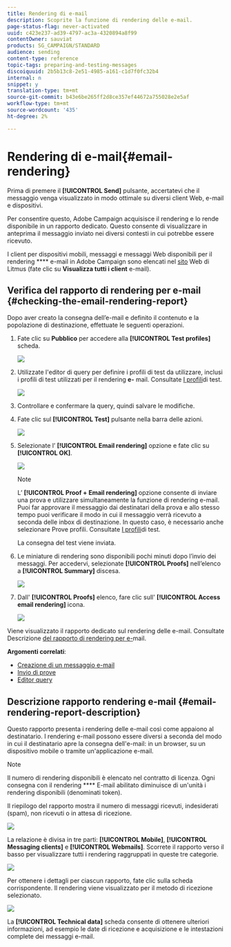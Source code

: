 ```yaml
---
title: Rendering di e-mail
description: Scoprite la funzione di rendering delle e-mail.
page-status-flag: never-activated
uuid: c423e237-ad39-4797-ac3a-4320894a8f99
contentOwner: sauviat
products: SG_CAMPAIGN/STANDARD
audience: sending
content-type: reference
topic-tags: preparing-and-testing-messages
discoiquuid: 2b5b13c8-2e51-4985-a161-c1d7f0fc32b4
internal: n
snippet: y
translation-type: tm+mt
source-git-commit: b43e6be265ff2d8ce357ef44672a755028e2e5af
workflow-type: tm+mt
source-wordcount: '435'
ht-degree: 2%

---
```



# Rendering di e-mail{#email-rendering}

Prima di premere il **[!UICONTROL Send]** pulsante, accertatevi che il messaggio venga visualizzato in modo ottimale su diversi client Web, e-mail e dispositivi.

Per consentire questo, Adobe Campaign acquisisce il rendering e lo rende disponibile in un rapporto dedicato. Questo consente di visualizzare in anteprima il messaggio inviato nei diversi contesti in cui potrebbe essere ricevuto.

I client per dispositivi mobili, messaggi e messaggi Web disponibili per il rendering **** e-mail in Adobe Campaign sono elencati nel [sito](https://litmus.com/email-testing) Web di Litmus (fate clic su **Visualizza tutti i client** e-mail).

## Verifica del rapporto di rendering per e-mail {#checking-the-email-rendering-report}

Dopo aver creato la consegna dell’e-mail e definito il contenuto e la popolazione di destinazione, effettuate le seguenti operazioni.

1. Fate clic su **Pubblico** per accedere alla **[!UICONTROL Test profiles]** scheda.

   ![](assets/email_rendering_05.png)

1. Utilizzate l&#39;editor di query per definire i profili di test da utilizzare, inclusi i profili di test utilizzati per il rendering **e-** mail. Consultate [I profili](../../audiences/using/managing-test-profiles.md)di test.

   ![](assets/email_rendering_06.png)

1. Controllare e confermare la query, quindi salvare le modifiche.
1. Fate clic sul **[!UICONTROL Test]** pulsante nella barra delle azioni.

   ![](assets/email_rendering_07.png)

1. Selezionate l’ **[!UICONTROL Email rendering]** opzione e fate clic su **[!UICONTROL OK]**.

   ![](assets/email_rendering_08.png)

   >[!NOTE]
   >
   >L’ **[!UICONTROL Proof + Email rendering]** opzione consente di inviare una prova e utilizzare simultaneamente la funzione di rendering e-mail. Puoi far approvare il messaggio dai destinatari della prova e allo stesso tempo puoi verificare il modo in cui il messaggio verrà ricevuto a seconda delle inbox di destinazione. In questo caso, è necessario anche selezionare Prove profili. Consultate [I profili](../../audiences/using/managing-test-profiles.md)di test.

   La consegna del test viene inviata.

1. Le miniature di rendering sono disponibili pochi minuti dopo l’invio dei messaggi. Per accedervi, selezionate **[!UICONTROL Proofs]** nell’elenco a **[!UICONTROL Summary]** discesa.

   ![](assets/email_rendering_03.png)

1. Dall&#39; **[!UICONTROL Proofs]** elenco, fare clic sull&#39; **[!UICONTROL Access email rendering]** icona.

   ![](assets/email_rendering_04.png)

Viene visualizzato il rapporto dedicato sul rendering delle e-mail. Consultate Descrizione [del rapporto di rendering per e-](#email-rendering-report-description)mail.

**Argomenti correlati**:

* [Creazione di un messaggio e-mail](../../channels/using/creating-an-email.md)
* [Invio di prove](../../sending/using/sending-proofs.md)
* [Editor query](../../automating/using/editing-queries.md#about-query-editor)

## Descrizione rapporto rendering e-mail {#email-rendering-report-description}

Questo rapporto presenta i rendering delle e-mail così come appaiono al destinatario. I rendering e-mail possono essere diversi a seconda del modo in cui il destinatario apre la consegna dell&#39;e-mail: in un browser, su un dispositivo mobile o tramite un&#39;applicazione e-mail.

>[!NOTE]
>
>Il numero di rendering disponibili è elencato nel contratto di licenza. Ogni consegna con il rendering **** E-mail abilitato diminuisce di un&#39;unità i rendering disponibili (denominati token).

Il riepilogo del rapporto mostra il numero di messaggi ricevuti, indesiderati (spam), non ricevuti o in attesa di ricezione.

![](assets/inbox_rendering_report.png)

La relazione è divisa in tre parti: **[!UICONTROL Mobile]**, **[!UICONTROL Messaging clients]** e **[!UICONTROL Webmails]**. Scorrete il rapporto verso il basso per visualizzare tutti i rendering raggruppati in queste tre categorie.

![](assets/inbox_rendering_report_3.png)

Per ottenere i dettagli per ciascun rapporto, fate clic sulla scheda corrispondente. Il rendering viene visualizzato per il metodo di ricezione selezionato.

![](assets/inbox_rendering_report_2.png)

La **[!UICONTROL Technical data]** scheda consente di ottenere ulteriori informazioni, ad esempio le date di ricezione e acquisizione e le intestazioni complete dei messaggi e-mail.
